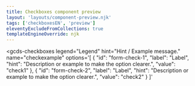```yaml
---
title: Checkboxes component preview
layout: 'layouts/component-preview.njk'
tags: ['checkboxesEN', 'preview']
eleventyExcludeFromCollections: true
templateEngineOverride: njk
---
```


<gcds-checkboxes
  legend="Legend"
  hint="Hint / Example message."
  name="checkexample"
  options='[
    {
      "id": "form-check-1",
      "label": "Label",
      "hint": "Description or example to make the option clearer.",
      "value": "check1"
    },
    {
      "id": "form-check-2",
      "label": "Label",
      "hint": "Description or example to make the option clearer.",
      "value": "check2"
    }
  ]'
>
</gcds-checkboxes>
